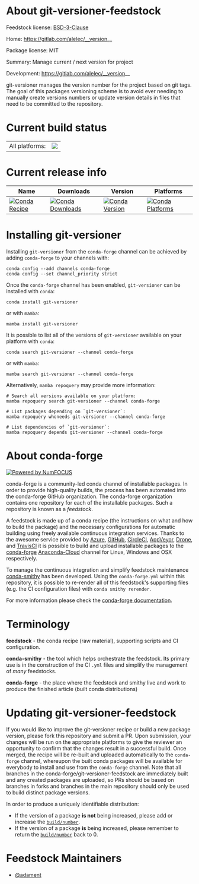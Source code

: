 About git-versioner-feedstock
=============================

Feedstock license: [BSD-3-Clause](https://github.com/conda-forge/git-versioner-feedstock/blob/main/LICENSE.txt)

Home: https://gitlab.com/alelec/__version__

Package license: MIT

Summary: Manage current / next version for project

Development: https://gitlab.com/alelec/__version__

git-versioner manages the version number for the project based on git tags.
The goal of this packages versioning scheme is to avoid ever needing to
manually create versions numbers or update version details in files that
need to be committed to the repository.


Current build status
====================


<table><tr><td>All platforms:</td>
    <td>
      <a href="https://dev.azure.com/conda-forge/feedstock-builds/_build/latest?definitionId=17920&branchName=main">
        <img src="https://dev.azure.com/conda-forge/feedstock-builds/_apis/build/status/git-versioner-feedstock?branchName=main">
      </a>
    </td>
  </tr>
</table>

Current release info
====================

| Name | Downloads | Version | Platforms |
| --- | --- | --- | --- |
| [![Conda Recipe](https://img.shields.io/badge/recipe-git--versioner-green.svg)](https://anaconda.org/conda-forge/git-versioner) | [![Conda Downloads](https://img.shields.io/conda/dn/conda-forge/git-versioner.svg)](https://anaconda.org/conda-forge/git-versioner) | [![Conda Version](https://img.shields.io/conda/vn/conda-forge/git-versioner.svg)](https://anaconda.org/conda-forge/git-versioner) | [![Conda Platforms](https://img.shields.io/conda/pn/conda-forge/git-versioner.svg)](https://anaconda.org/conda-forge/git-versioner) |

Installing git-versioner
========================

Installing `git-versioner` from the `conda-forge` channel can be achieved by adding `conda-forge` to your channels with:

```
conda config --add channels conda-forge
conda config --set channel_priority strict
```

Once the `conda-forge` channel has been enabled, `git-versioner` can be installed with `conda`:

```
conda install git-versioner
```

or with `mamba`:

```
mamba install git-versioner
```

It is possible to list all of the versions of `git-versioner` available on your platform with `conda`:

```
conda search git-versioner --channel conda-forge
```

or with `mamba`:

```
mamba search git-versioner --channel conda-forge
```

Alternatively, `mamba repoquery` may provide more information:

```
# Search all versions available on your platform:
mamba repoquery search git-versioner --channel conda-forge

# List packages depending on `git-versioner`:
mamba repoquery whoneeds git-versioner --channel conda-forge

# List dependencies of `git-versioner`:
mamba repoquery depends git-versioner --channel conda-forge
```


About conda-forge
=================

[![Powered by
NumFOCUS](https://img.shields.io/badge/powered%20by-NumFOCUS-orange.svg?style=flat&colorA=E1523D&colorB=007D8A)](https://numfocus.org)

conda-forge is a community-led conda channel of installable packages.
In order to provide high-quality builds, the process has been automated into the
conda-forge GitHub organization. The conda-forge organization contains one repository
for each of the installable packages. Such a repository is known as a *feedstock*.

A feedstock is made up of a conda recipe (the instructions on what and how to build
the package) and the necessary configurations for automatic building using freely
available continuous integration services. Thanks to the awesome service provided by
[Azure](https://azure.microsoft.com/en-us/services/devops/), [GitHub](https://github.com/),
[CircleCI](https://circleci.com/), [AppVeyor](https://www.appveyor.com/),
[Drone](https://cloud.drone.io/welcome), and [TravisCI](https://travis-ci.com/)
it is possible to build and upload installable packages to the
[conda-forge](https://anaconda.org/conda-forge) [Anaconda-Cloud](https://anaconda.org/)
channel for Linux, Windows and OSX respectively.

To manage the continuous integration and simplify feedstock maintenance
[conda-smithy](https://github.com/conda-forge/conda-smithy) has been developed.
Using the ``conda-forge.yml`` within this repository, it is possible to re-render all of
this feedstock's supporting files (e.g. the CI configuration files) with ``conda smithy rerender``.

For more information please check the [conda-forge documentation](https://conda-forge.org/docs/).

Terminology
===========

**feedstock** - the conda recipe (raw material), supporting scripts and CI configuration.

**conda-smithy** - the tool which helps orchestrate the feedstock.
                   Its primary use is in the construction of the CI ``.yml`` files
                   and simplify the management of *many* feedstocks.

**conda-forge** - the place where the feedstock and smithy live and work to
                  produce the finished article (built conda distributions)


Updating git-versioner-feedstock
================================

If you would like to improve the git-versioner recipe or build a new
package version, please fork this repository and submit a PR. Upon submission,
your changes will be run on the appropriate platforms to give the reviewer an
opportunity to confirm that the changes result in a successful build. Once
merged, the recipe will be re-built and uploaded automatically to the
`conda-forge` channel, whereupon the built conda packages will be available for
everybody to install and use from the `conda-forge` channel.
Note that all branches in the conda-forge/git-versioner-feedstock are
immediately built and any created packages are uploaded, so PRs should be based
on branches in forks and branches in the main repository should only be used to
build distinct package versions.

In order to produce a uniquely identifiable distribution:
 * If the version of a package **is not** being increased, please add or increase
   the [``build/number``](https://docs.conda.io/projects/conda-build/en/latest/resources/define-metadata.html#build-number-and-string).
 * If the version of a package **is** being increased, please remember to return
   the [``build/number``](https://docs.conda.io/projects/conda-build/en/latest/resources/define-metadata.html#build-number-and-string)
   back to 0.

Feedstock Maintainers
=====================

* [@adament](https://github.com/adament/)

